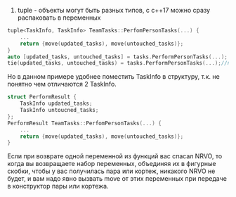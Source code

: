1. tuple - объекты могут быть разных типов, с c++17 можно сразу распаковать в переменных
```cpp
tuple<TaskInfo, TaskInfo> TeamTasks::PerfomPersonTasks(...) { 
	... 
	return {move(updated_tasks), move(untouched_tasks)}; 
}
auto [updated_tasks, untouched_tasks] = tasks.PerformPersonTasks(...);
tie(updated_tasks, untouched_tasks) = tasks.PerformPersonTasks(...);//придетяс явно определять переменные
```

Но в данном примере удобнее поместить TaskInfo в структуру, т.к. не понятно чем отличаются 2 TaskInfo.

```cpp
struct PerformResult { 
	TaskInfo updated_tasks; 
	TaskInfo untoucned_tasks; 
};
PerformResult TeamTasks::PerfomPersonTasks(...) { 
	... 
	return {move(updated_tasks), move(untouched_tasks)}; 
}
```

Если при возврате одной переменной из функций вас спасал NRVO, то когда вы возвращаете набор переменных, объединяя их в фигурные скобки, чтобы у вас получилась пара или кортеж, никакого NRVO не будет, и вам надо явно вызвать move от этих переменных при передаче в конструктор пары или кортежа.